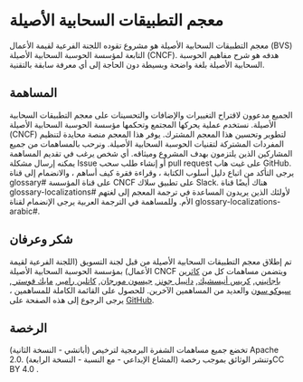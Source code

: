 
# معجم التطبيقات السحابية الأصيلة[](https://glossary.cncf.io/#cloud-native-glossary)

معجم التطبيقات السحابية الأصيلة هو مشروع تقوده اللجنة الفرعية لقيمة الأعمال (BVS) التابعة لمؤسسة الحوسبة السحابية الأصيلة (CNCF). هدفه هو شرح مفاهيم الحوسبة السحابية الأصيلة بلغة واضحة وبسيطة دون الحاجة إلى أي معرفة سابقة بالتقنية.

## المساهمة[](https://glossary.cncf.io/#contributing)

الجميع مدعوون لاقتراح التغييرات والإضافات والتحسينات على معجم التطبيقات السحابية الأصيلة. نستخدم عملية يحركها المجتمع وتحكمها مؤسسة الحوسبة السحابية الأصيلة (CNCF) لتطوير وتحسين هذا المعجم المشترك. يوفر هذا المعجم منصة محايدة لتنظيم المفردات المشتركة لتقنيات الحوسبة السحابية الأصيلة. ونرحب بالمساهمات من جميع المشاركين الذين يلتزمون بهدف المشروع وميثاقه. 
أي شخص يرغب في تقديم المساهمة يمكنه إرسال مشكلة Issue أو إنشاء طلب سحب pull request على غيت هاب GitHub. يرجى التأكد من اتباع دليل أسلوب الكتابة ، وقراءة فقرة كيف أساهم ، والانضمام إلى قناة glossary# على قناة المؤسسة CNCF على تطبيق سلاك Slack. هناك أيضًا قناة glossary-localizations# لأولئك الذين يريدون المساعدة في ترجمة المعجم إلى لغتهم الأم. وللمساهمة في الترجمة العربية يرجى الإنضمام لقناة glossary-localizations-arabic#.

## شكر وعرفان[](https://glossary.cncf.io/#acknowledgements)

 تم إطلاق معجم التطبيقات السحابية الأصيلة من قبل لجنة التسويق (اللجنة الفرعية لقيمة الأعمال)  بمؤسسة الحوسبة السحابية الأصيلة CNCF ويتضمن مساهمات كل من  [ كاثرين باجانيني](https://www.linkedin.com/in/catherinepaganini/en/),  [كريس أنيسشيك](https://www.linkedin.com/in/caniszczyk/),  [دانييل جونز](https://www.linkedin.com/in/danieljoneseb/?originalSubdomain=uk),  [جيسون مورجان](https://www.linkedin.com/in/jasonmorgan2/),  [كاتلين رامير](https://www.linkedin.com/in/katelinramer/),  [مايك فوستر ](https://www.linkedin.com/in/mfosterche/?originalSubdomain=ca),  [سيوكو سون](https://www.linkedin.com/in/seokho-son/)  والعديد من المساهمين الآخرين. للحصول على القائمة الكاملة للمساهمين ، يرجى الرجوع إلى هذه الصفحة على  [GitHub](https://github.com/cncf/glossary/graphs/contributors).

## الرخصة [](https://glossary.cncf.io/#license)

تخضع جميع مساهمات الشفرة البرمجية لترخيص (أباتشي - النسخة الثانية) Apache 2.0. وتنشر الوثائق بموجب رخصة (المشاع الإبداعي - مع النسبة - النسخة الرابعة)CC BY 4.0 .